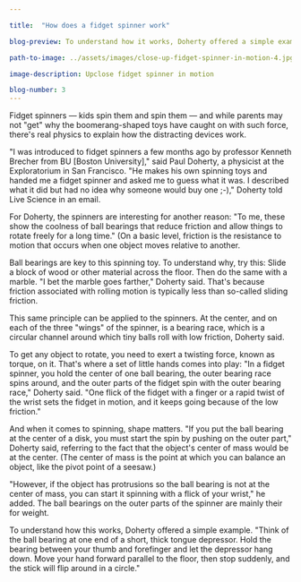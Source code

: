 ```yaml
---

title:  "How does a fidget spinner work"

blog-preview: To understand how it works, Doherty offered a simple example. "Think of the ball bearing at one end of a short, thick tongue depressor. Hold the bearing between your thumb and forefinger and

path-to-image: ../assets/images/close-up-fidget-spinner-in-motion-4.jpg

image-description: Upclose fidget spinner in motion

blog-number: 3
---
```


Fidget spinners ― kids spin them and spin them ― and while parents may not "get" why the boomerang-shaped toys have caught on with such force, there's real physics to explain how the distracting devices work.

"I was introduced to fidget spinners a few months ago by professor Kenneth Brecher from BU [Boston University]," said Paul Doherty, a physicist at the Exploratorium in San Francisco. "He makes his own spinning toys and handed me a fidget spinner and asked me to guess what it was. I described what it did but had no idea why someone would buy one ;-)," Doherty told Live Science in an email.

For Doherty, the spinners are interesting for another reason: "To me, these show the coolness of ball bearings that reduce friction and allow things to rotate freely for a long time." (On a basic level, friction is the resistance to motion that occurs when one object moves relative to another.

Ball bearings are key to this spinning toy. To understand why, try this: Slide a block of wood or other material across the floor. Then do the same with a marble. "I bet the marble goes farther," Doherty said. That's because friction associated with rolling motion is typically less than so-called sliding friction.

This same principle can be applied to the spinners. At the center, and on each of the three "wings" of the spinner, is a bearing race, which is a circular channel around which tiny balls roll with low friction, Doherty said. 

To get any object to rotate, you need to exert a twisting force, known as torque, on it. That's where a set of little hands comes into play: "In a fidget spinner, you hold the center of one ball bearing, the outer bearing race spins around, and the outer parts of the fidget spin with the outer bearing race," Doherty said. "One flick of the fidget with a finger or a rapid twist of the wrist sets the fidget in motion, and it keeps going because of the low friction."

And when it comes to spinning, shape matters. "If you put the ball bearing at the center of a disk, you must start the spin by pushing on the outer part," Doherty said, referring to the fact that the object's center of mass would be at the center. (The center of mass is the point at which you can balance an object, like the pivot point of a seesaw.)

"However, if the object has protrusions so the ball bearing is not at the center of mass, you can start it spinning with a flick of your wrist," he added. The ball bearings on the outer parts of the spinner are mainly their for weight.

To understand how this works, Doherty offered a simple example. "Think of the ball bearing at one end of a short, thick tongue depressor. Hold the bearing between your thumb and forefinger and let the depressor hang down. Move your hand forward parallel to the floor, then stop suddenly, and the stick will flip around in a circle."
